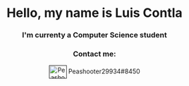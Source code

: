 <h1 align="center">Hello, my name is Luis Contla</h1>
<h3 align="center">I'm currenty a Computer Science student</h3>


<h3 align="center">Contact me:</h3>
<p align="center">
<a href="" target="_blank"><img align="center" src="https://www.freepnglogos.com/uploads/discord-logo-png/discord-logo-logodownload-download-logotipos-1.png" alt="Peashooter29934#8450#" height="30" width="40"/></a> Peashooter29934#8450
</p>
<!--
**LuisContla/LuisContla** is a ✨ _special_ ✨ repository because its `README.md` (this file) appears on your GitHub profile.

Here are some ideas to get you started:

- 🔭 I’m currently working on ...
- 🌱 I’m currently learning ...
- 👯 I’m looking to collaborate on ...
- 🤔 I’m looking for help with ...
- 💬 Ask me about ...
- 📫 How to reach me: ...
- 😄 Pronouns: ...
- ⚡ Fun fact: ...
-->
